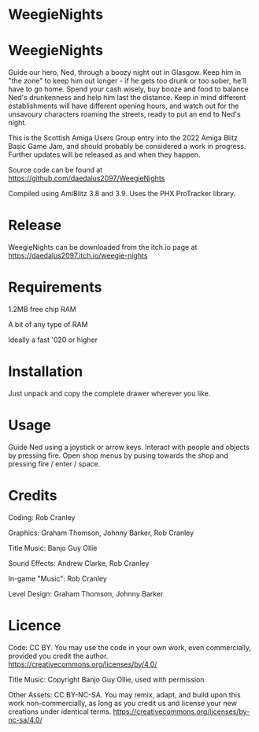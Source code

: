 # WeegieNights

WeegieNights
============

Guide our hero, Ned, through a boozy night out in Glasgow. Keep him in "the
zone" to keep him out longer - if he gets too drunk or too sober, he'll have to
go home. Spend your cash wisely, buy booze and food to balance Ned's
drunkenness and help him last the distance. Keep in mind different
establishments will have different opening hours, and watch out for the
unsavoury characters roaming the streets, ready to put an end to Ned's night.

This is the Scottish Amiga Users Group entry into the 2022 Amiga Blitz Basic
Game Jam, and should probably be considered a work in progress. Further updates
will be released as and when they happen.

Source code can be found at https://github.com/daedalus2097/WeegieNights

Compiled using AmiBlitz 3.8 and 3.9. Uses the PHX ProTracker library.


Release
=======
WeegieNights can be downloaded from the itch.io page at https://daedalus2097.itch.io/weegie-nights

Requirements
============
1.2MB free chip RAM

A bit of any type of RAM

Ideally a fast '020 or higher


Installation
============
Just unpack and copy the complete drawer wherever you like.


Usage
=====
Guide Ned using a joystick or arrow keys. Interact with people and objects by
pressing fire. Open shop menus by pusing towards the shop and pressing fire / 
enter / space.


Credits
=======
Coding: Rob Cranley

Graphics: Graham Thomson, Johnny Barker, Rob Cranley

Title Music: Banjo Guy Ollie

Sound Effects: Andrew Clarke, Rob Cranley

In-game "Music": Rob Cranley

Level Design: Graham Thomson, Johnny Barker


Licence
=======
Code: CC BY. You may use the code in your own work, even commercially,
provided you credit the author. https://creativecommons.org/licenses/by/4.0/

Title Music: Copyright Banjo Guy Ollie, used with permission.

Other Assets: CC BY-NC-SA. You may remix, adapt, and build upon this work
non-commercially, as long as you credit us and license your new creations
under identical terms. https://creativecommons.org/licenses/by-nc-sa/4.0/
